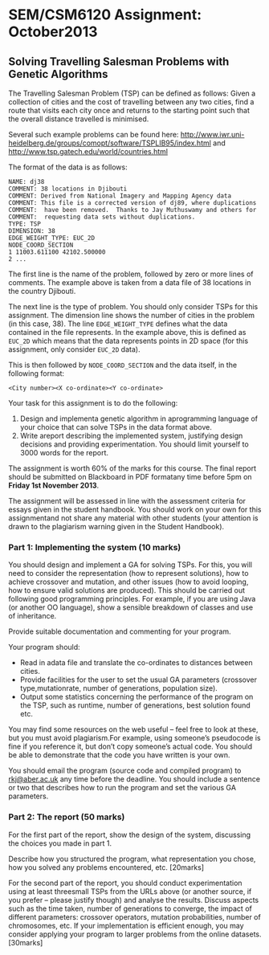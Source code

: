 # SEM/CSM6120 Assignment: October2013
## Solving Travelling Salesman Problems with Genetic Algorithms

The Travelling Salesman Problem (TSP) can be defined as follows: Given a collection of cities and the cost of travelling between any two cities, find a route that visits each city once and returns to the starting point such that the overall distance travelled is minimised.

Several such example problems can be found here: http://www.iwr.uni-heidelberg.de/groups/comopt/software/TSPLIB95/index.html and http://www.tsp.gatech.edu/world/countries.html

The format of the data is as follows:

```
NAME: dj38
COMMENT: 38 locations in Djibouti
COMMENT: Derived from National Imagery and Mapping Agency data
COMMENT: This file is a corrected version of dj89, where duplications
COMMENT:  have been removed.  Thanks to Jay Muthuswamy and others for
COMMENT:  requesting data sets without duplications.
TYPE: TSP
DIMENSION: 38
EDGE_WEIGHT_TYPE: EUC_2D
NODE_COORD_SECTION
1 11003.611100 42102.500000
2 ...
```

The first line is the name of the problem, followed by zero or more lines of comments. The example above is taken from a data file of 38 locations in the country Djibouti.

The next line is the type of problem. You should only consider TSPs for this assignment. The dimension line shows the number of cities in the problem (in this case, 38). The line `EDGE_WEIGHT_TYPE` defines what the data contained in the file represents. In the example above, this is defined as `EUC_2D` which means that the data represents points in 2D space (for this assignment, only consider `EUC_2D` data).

This is then followed by `NODE_COORD_SECTION` and the data itself, in the following format:

```
<City number><X co-ordinate><Y co-ordinate>
```

Your task for this assignment is to do the following:

1. Design and implementa genetic algorithm in aprogramming language of your choice that can solve TSPs in the data format above.
2. Write areport describing the implemented system, justifying design decisions and providing experimentation. You should limit yourself to 3000 words for the report.

The assignment is worth 60% of the marks for this course. The final report should be submitted on Blackboard in PDF formatany time before 5pm on **Friday 1st November 2013**.

The assignment will be assessed in line with the assessment criteria for essays given in the student handbook. You should work on your own for this assignmentand not share any material with other students (your attention is drawn to the plagiarism warning given in the Student Handbook).

### Part 1: Implementing the system (10 marks)

You should design and implement a GA for solving TSPs. For this, you will need to consider the representation (how to represent solutions), how to achieve crossover and mutation, and other issues (how to avoid looping, how to ensure valid solutions are produced). This should be carried out following good programming principles. For example, if you are using Java (or another OO language), show a sensible breakdown of classes and use of inheritance.

Provide suitable documentation and commenting for your program.

Your program should:
* Read in adata file and translate the co-ordinates to distances between cities.
* Provide facilities for the user to set the usual GA parameters (crossover type,mutationrate, number of generations, population size).
* Output some statistics concerning the performance of the program on the TSP, such as runtime, number of generations, best solution found etc.
 
You may find some resources on the web useful – feel free to look at these, but you must avoid plagiarism.For example, using someone’s pseudocode is fine if you reference it, but don’t copy someone’s actual code. You should be able to demonstrate that the code you have written is your own.

You should email the program (source code and compiled program) to rkj@aber.ac.uk any time before the deadline. You should include a sentence or two that describes how to run the program and set the various GA parameters.

### Part 2: The report (50 marks)

For the first part of the report, show the design of the system, discussing the choices you made in part 1.

Describe how you structured the program, what representation you chose, how you solved any problems encountered, etc. [20marks]

For the second part of the report, you should conduct experimentation using at least threesmall TSPs from the URLs above (or another source, if you prefer – please justify though) and analyse the results. Discuss aspects such as the time taken, number of generations to converge, the impact of different parameters: crossover operators, mutation probabilities, number of chromosomes, etc. If your implementation is efficient enough, you may consider applying your program to larger problems from the online datasets. [30marks]
